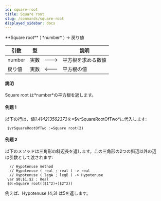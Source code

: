 ```yaml
---
id: square-root
title: Square root
slug: /commands/square-root
displayed_sidebar: docs
---
```


<!--REF #_command_.Square root.Syntax-->**Square root** ( *number* ) -> 戻り値<!-- END REF-->
<!--REF #_command_.Square root.Params-->
| 引数 | 型 |  | 説明 |
| --- | --- | --- | --- |
| number | 実数 | &#x1F852; | 平方根を求める数値 |
| 戻り値 | 実数 | &#x1F850; | 平方根の値 |

<!-- END REF-->

#### 説明 

<!--REF #_command_.Square root.Summary-->Square root は*number*の平方根を返します。<!-- END REF-->

#### 例題 1 

以下の行は、値*1.414213562373*を*$vrSquareRootOfTwo*に代入します:

```4d
 $vrSquareRootOfTwo :=Square root(2)
```

#### 例題 2 

以下のメソッドは三角形の斜辺長を返します。この三角形の2つの斜辺以外の辺は引数として渡されます:

```4d
  // Hypotenuse method
  // Hypotenuse ( real ; real ) -> real
  // Hypotenuse ( legA ; legB ) -> Hypotenuse
 var $0;$1;$2 : Real
 $0:=Square root(($1^2)+($2^2))
```

例えば、Hypotenuse (4;3) は5を返します。
